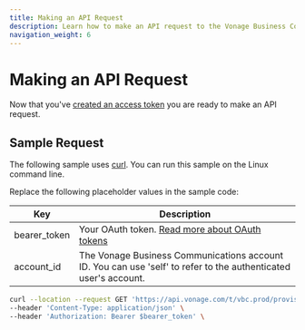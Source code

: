 ```yaml
---
title: Making an API Request
description: Learn how to make an API request to the Vonage Business Communications APIs
navigation_weight: 6
---
```


# Making an API Request

Now that you've [created an access token](/getting-started/create-an-access-token) you are ready to make an API request.

## Sample Request

The following sample uses [curl](https://curl.haxx.se/). You can run this sample on the Linux command line.

Replace the following placeholder values in the sample code:

| Key        | Description                                                                                            |
|------------|--------------------------------------------------------------------------------------------------------|
| bearer_token | Your OAuth token. [Read more about OAuth tokens](/getting-started/create-an-access-token) |
| account_id | The Vonage Business Communications account ID. You can use 'self' to refer to the authenticated user's account. |

``` bash
curl --location --request GET 'https://api.vonage.com/t/vbc.prod/provisioning/api/accounts/$account_id/account' \
--header 'Content-Type: application/json' \
--header 'Authorization: Bearer $bearer_token' \
```

